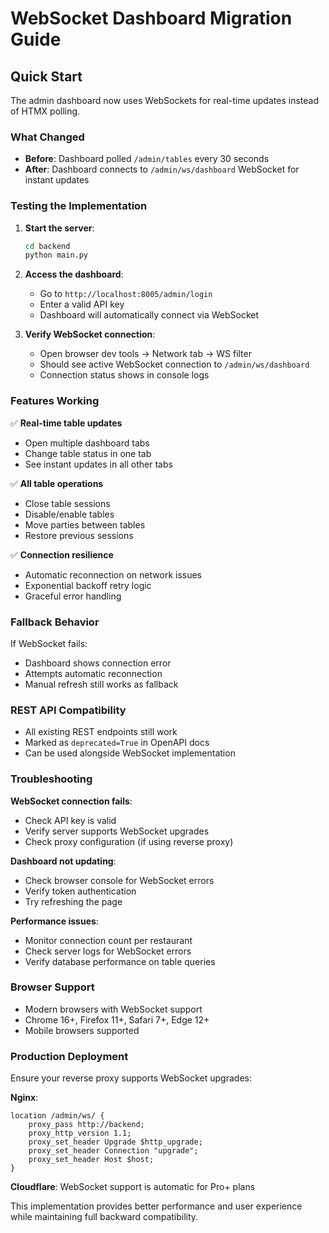 # WebSocket Dashboard Migration Guide

## Quick Start

The admin dashboard now uses WebSockets for real-time updates instead of HTMX polling.

### What Changed

- **Before**: Dashboard polled `/admin/tables` every 30 seconds
- **After**: Dashboard connects to `/admin/ws/dashboard` WebSocket for instant updates

### Testing the Implementation

1. **Start the server**:
   ```bash
   cd backend
   python main.py
   ```

2. **Access the dashboard**:
   - Go to `http://localhost:8005/admin/login`
   - Enter a valid API key
   - Dashboard will automatically connect via WebSocket

3. **Verify WebSocket connection**:
   - Open browser dev tools → Network tab → WS filter
   - Should see active WebSocket connection to `/admin/ws/dashboard`
   - Connection status shows in console logs

### Features Working

✅ **Real-time table updates**
- Open multiple dashboard tabs
- Change table status in one tab
- See instant updates in all other tabs

✅ **All table operations**
- Close table sessions
- Disable/enable tables  
- Move parties between tables
- Restore previous sessions

✅ **Connection resilience**
- Automatic reconnection on network issues
- Exponential backoff retry logic
- Graceful error handling

### Fallback Behavior

If WebSocket fails:
- Dashboard shows connection error
- Attempts automatic reconnection
- Manual refresh still works as fallback

### REST API Compatibility

- All existing REST endpoints still work
- Marked as `deprecated=True` in OpenAPI docs
- Can be used alongside WebSocket implementation

### Troubleshooting

**WebSocket connection fails**:
- Check API key is valid
- Verify server supports WebSocket upgrades
- Check proxy configuration (if using reverse proxy)

**Dashboard not updating**:
- Check browser console for WebSocket errors
- Verify token authentication
- Try refreshing the page

**Performance issues**:
- Monitor connection count per restaurant
- Check server logs for WebSocket errors
- Verify database performance on table queries

### Browser Support

- Modern browsers with WebSocket support
- Chrome 16+, Firefox 11+, Safari 7+, Edge 12+
- Mobile browsers supported

### Production Deployment

Ensure your reverse proxy supports WebSocket upgrades:

**Nginx**:
```nginx
location /admin/ws/ {
    proxy_pass http://backend;
    proxy_http_version 1.1;
    proxy_set_header Upgrade $http_upgrade;
    proxy_set_header Connection "upgrade";
    proxy_set_header Host $host;
}
```

**Cloudflare**: WebSocket support is automatic for Pro+ plans

This implementation provides better performance and user experience while maintaining full backward compatibility. 